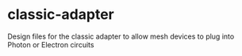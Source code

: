 # classic-adapter
Design files for the classic adapter to allow mesh devices to plug into Photon or Electron circuits
